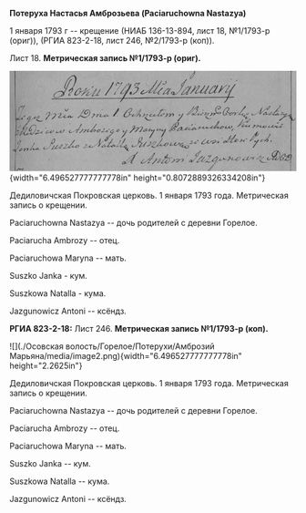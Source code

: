 **Потеруха Настасья Амброзьева (Paciaruchowna Nastazya)**

1 января 1793 г -- крещение (НИАБ 136-13-894, лист 18, №1/1793-р
(ориг)), (РГИА 823-2-18, лист 246, №2/1793-р (коп)).

Лист 18. **Метрическая запись №1/1793-р (ориг).**

![](./media/97b4638742c78e5e7f0ded78f290027ed178ae1b.png){width="6.496527777777778in"
height="0.8072889326334208in"}

Дедиловичская Покровская церковь. 1 января 1793 года. Метрическая запись
о крещении.

Paciaruchowna Nastazya -- дочь родителей с деревни Горелое.

Paciarucha Ambrozy -- отец.

Paciaruchowa Maryna -- мать.

Suszko Janka - кум.

Suszkowa Natalla - кума.

Jazgunowicz Antoni -- ксёндз.

**РГИА 823-2-18:** Лист 246. **Метрическая запись №1/1793-р (коп).**

![](./Осовская волость/Горелое/Потерухи/Амброзий Марьяна/media/image2.png){width="6.496527777777778in"
height="2.2625in"}

Дедиловичская Покровская церковь. 1 января 1793 года. Метрическая запись
о крещении.

Paciaruchowna Nastazya -- дочь родителей с деревни Горелое.

Paciarucha Ambrozy -- отец.

Paciaruchowa Maryna -- мать.

Suszko Janka -- кум.

Suszkowa Natalla -- кума.

Jazgunowicz Antoni -- ксёндз.
